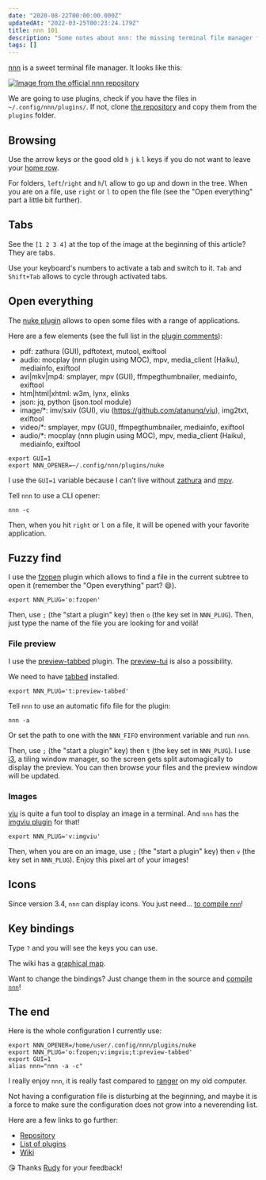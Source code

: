 ```yaml
---
date: "2020-08-22T00:00:00.000Z"
updatedAt: "2022-03-25T00:23:24.179Z"
title: nnn 101
description: "Some notes about nnn: the missing terminal file manager for X"
tags: []
---
```


[nnn](https://github.com/jarun/nnn/) is a sweet terminal file manager. It looks like this:

[![Image from the official nnn repository](/contentful/1pPlhL7vJoZWA3JAwmHmhr/bc2252da430c3f26fedec4fe2dead745/nnn.png)](https://github.com/jarun/nnn/)

We are going to use plugins, check if you have the files in `~/.config/nnn/plugins/`. If not, clone [the repository](https://github.com/jarun/nnn/) and copy them from the `plugins` folder.

## Browsing

Use the arrow keys or the good old `h` `j` `k` `l` keys if you do not want to leave your [home row](https://en.wikipedia.org/wiki/Touch_typing#Home_row).

For folders, `left`/`right` and `h`/`l` allow to go up and down in the tree. When you are on a file, use `right` or `l` to open the file (see the "Open everything" part a little bit further).

## Tabs

See the `[1 2 3 4]` at the top of the image at the beginning of this article? They are tabs.

Use your keyboard's numbers to activate a tab and switch to it. `Tab` and `Shift+Tab` allows to cycle through activated tabs.

## Open everything

The [nuke plugin](https://github.com/jarun/nnn/blob/master/plugins/nuke) allows to open some files with a range of applications.

Here are a few elements (see the full list in the [plugin comments](https://github.com/jarun/nnn/blob/master/plugins/nuke)):

- pdf: zathura (GUI), pdftotext, mutool, exiftool
- audio: mocplay (nnn plugin using MOC), mpv, media_client (Haiku), mediainfo, exiftool
- avi|mkv|mp4: smplayer, mpv (GUI), ffmpegthumbnailer, mediainfo, exiftool
- htm|html|xhtml: w3m, lynx, elinks
- json: jq, python (json.tool module)
- image/\*: imv/sxiv (GUI), viu (https://github.com/atanunq/viu), img2txt, exiftool
- video/\*: smplayer, mpv (GUI), ffmpegthumbnailer, mediainfo, exiftool
- audio/\*: mocplay (nnn plugin using MOC), mpv, media_client (Haiku), mediainfo, exiftool

```shell
export GUI=1
export NNN_OPENER=~/.config/nnn/plugins/nuke
```

I use the `GUI=1` variable because I can't live without [zathura](https://pwmt.org/projects/zathura/) and [mpv](https://mpv.io/).

Tell `nnn` to use a CLI opener:

```shell
nnn -c
```

Then, when you hit `right` or `l` on a file, it will be opened with your favorite application.

## Fuzzy find

I use the [fzopen](https://github.com/jarun/nnn/blob/master/plugins/fzopen) plugin which allows to find a file in the current subtree to open it (remember the "Open everything" part? :smile:).

```shell
export NNN_PLUG='o:fzopen'
```

Then, use `;` (the "start a plugin" key) then `o` (the key set in `NNN_PLUG`). Then, just type the name of the file you are looking for and voilà!

### File preview

I use the [preview-tabbed](https://github.com/jarun/nnn/blob/master/plugins/preview-tabbed) plugin. The [preview-tui](https://github.com/jarun/nnn/blob/master/plugins/preview-tui) is also a possibility.

We need to have [tabbed](https://tools.suckless.org/tabbed) installed.

```shell
export NNN_PLUG='t:preview-tabbed'
```

Tell `nnn` to use an automatic fifo file for the plugin:

```shell
nnn -a
```

Or set the path to one with the `NNN_FIFO` environment variable and run `nnn`.

Then, use `;` (the "start a plugin" key) then `t` (the key set in `NNN_PLUG`). I use [i3](https://i3wm.org/), a tiling window manager, so the screen gets split automagically to display the preview. You can then browse your files and the preview window will be updated.

### Images

[viu](https://github.com/atanunq/viu) is quite a fun tool to display an image in a terminal. And `nnn` has the [imgviu plugin](https://github.com/jarun/nnn/blob/master/plugins/imgview) for that!

```shell
export NNN_PLUG='v:imgviu'
```

Then, when you are on an image, use `;` (the "start a plugin" key) then `v` (the key set in `NNN_PLUG`). Enjoy this pixel art of your images!

## Icons

Since version 3.4, `nnn` can display icons. You just need... [to compile `nnn`](https://github.com/jarun/nnn/wiki/Advanced-use-cases#file-icons)!

## Key bindings

Type `?` and you will see the keys you can use.

The wiki has a [graphical map](https://github.com/jarun/nnn/wiki/Usage#graphical-map).

Want to change the bindings? Just change them in the source and [compile `nnn`](https://github.com/jarun/nnn/wiki/Advanced-use-cases#file-icons)!

## The end

Here is the whole configuration I currently use:

```shell
export NNN_OPENER=/home/user/.config/nnn/plugins/nuke
export NNN_PLUG='o:fzopen;v:imgviu;t:preview-tabbed'
export GUI=1
alias nnn="nnn -a -c"
```

I really enjoy `nnn`, it is really fast compared to [ranger](https://github.com/ranger/ranger) on my old computer.

Not having a configuration file is disturbing at the beginning, and maybe it is a force to make sure the configuration does not grow into a neverending list.

Here are a few links to go further:

- [Repository](https://github.com/jarun/nnn)
- [List of plugins](https://github.com/jarun/nnn/tree/master/plugins)
- [Wiki](https://github.com/jarun/nnn/wiki)

😘 Thanks [Rudy](https://twitter.com/rudy_weber) for your feedback!
